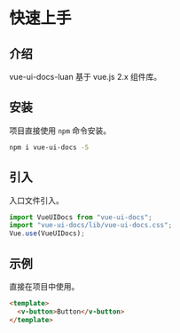 # 快速上手

## 介绍

vue-ui-docs-luan 基于 vue.js 2.x 组件库。

## 安装

项目直接使用 `npm` 命令安装。

```bash
npm i vue-ui-docs -S
```

## 引入

入口文件引入。

```javascript
import VueUIDocs from "vue-ui-docs";
import "vue-ui-docs/lib/vue-ui-docs.css";
Vue.use(VueUIDocs);
```

## 示例

直接在项目中使用。

```html
<template>
  <v-button>Button</v-button>
</template>
```
